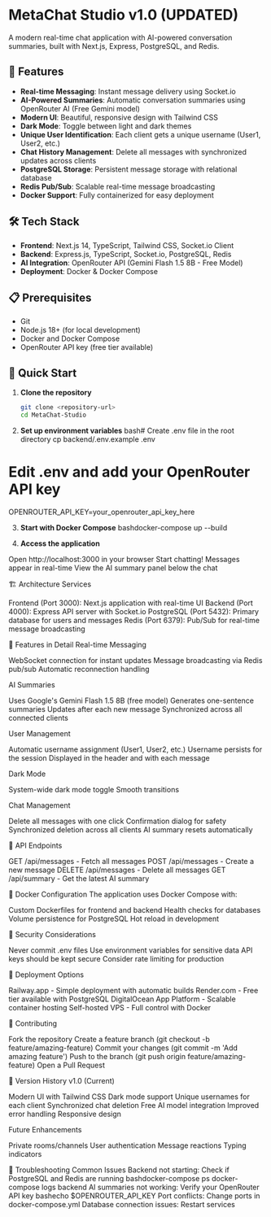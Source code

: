 # MetaChat Studio v1.0 (UPDATED)

A modern real-time chat application with AI-powered conversation summaries, built with Next.js, Express, PostgreSQL, and Redis.


## 🚀 Features

- **Real-time Messaging**: Instant message delivery using Socket.io
- **AI-Powered Summaries**: Automatic conversation summaries using OpenRouter AI (Free Gemini model)
- **Modern UI**: Beautiful, responsive design with Tailwind CSS
- **Dark Mode**: Toggle between light and dark themes
- **Unique User Identification**: Each client gets a unique username (User1, User2, etc.)
- **Chat History Management**: Delete all messages with synchronized updates across clients
- **PostgreSQL Storage**: Persistent message storage with relational database
- **Redis Pub/Sub**: Scalable real-time message broadcasting
- **Docker Support**: Fully containerized for easy deployment

## 🛠️ Tech Stack

- **Frontend**: Next.js 14, TypeScript, Tailwind CSS, Socket.io Client
- **Backend**: Express.js, TypeScript, Socket.io, PostgreSQL, Redis
- **AI Integration**: OpenRouter API (Gemini Flash 1.5 8B - Free Model)
- **Deployment**: Docker & Docker Compose

## 📋 Prerequisites

- Git
- Node.js 18+ (for local development)
- Docker and Docker Compose
- OpenRouter API key (free tier available)

## 🚀 Quick Start

1. **Clone the repository**
   ```bash
   git clone <repository-url>
   cd MetaChat-Studio


2. **Set up environment variables**
bash# Create .env file in the root directory
cp backend/.env.example .env

# Edit .env and add your OpenRouter API key
OPENROUTER_API_KEY=your_openrouter_api_key_here

3. **Start with Docker Compose**
bashdocker-compose up --build

4. **Access the application**

Open http://localhost:3000 in your browser
Start chatting! Messages appear in real-time
View the AI summary panel below the chat

🏗️ Architecture
Services

Frontend (Port 3000): Next.js application with real-time UI
Backend (Port 4000): Express API server with Socket.io
PostgreSQL (Port 5432): Primary database for users and messages
Redis (Port 6379): Pub/Sub for real-time message broadcasting

🌟 Features in Detail
Real-time Messaging

WebSocket connection for instant updates
Message broadcasting via Redis pub/sub
Automatic reconnection handling

AI Summaries

Uses Google's Gemini Flash 1.5 8B (free model)
Generates one-sentence summaries
Updates after each new message
Synchronized across all connected clients

User Management

Automatic username assignment (User1, User2, etc.)
Username persists for the session
Displayed in the header and with each message

Dark Mode

System-wide dark mode toggle
Smooth transitions

Chat Management

Delete all messages with one click
Confirmation dialog for safety
Synchronized deletion across all clients
AI summary resets automatically

📡 API Endpoints

GET /api/messages - Fetch all messages
POST /api/messages - Create a new message
DELETE /api/messages - Delete all messages
GET /api/summary - Get the latest AI summary

🐳 Docker Configuration
The application uses Docker Compose with:

Custom Dockerfiles for frontend and backend
Health checks for databases
Volume persistence for PostgreSQL
Hot reload in development

🔐 Security Considerations

Never commit .env files
Use environment variables for sensitive data
API keys should be kept secure
Consider rate limiting for production

🚀 Deployment Options

Railway.app - Simple deployment with automatic builds
Render.com - Free tier available with PostgreSQL
DigitalOcean App Platform - Scalable container hosting
Self-hosted VPS - Full control with Docker

🤝 Contributing

Fork the repository
Create a feature branch (git checkout -b feature/amazing-feature)
Commit your changes (git commit -m 'Add amazing feature')
Push to the branch (git push origin feature/amazing-feature)
Open a Pull Request

📝 Version History
v1.0 (Current)

Modern UI with Tailwind CSS
Dark mode support
Unique usernames for each client
Synchronized chat deletion
Free AI model integration
Improved error handling
Responsive design

Future Enhancements

Private rooms/channels
User authentication
Message reactions
Typing indicators

🐛 Troubleshooting
Common Issues
Backend not starting: Check if PostgreSQL and Redis are running
bashdocker-compose ps
docker-compose logs backend
AI summaries not working: Verify your OpenRouter API key
bashecho $OPENROUTER_API_KEY
Port conflicts: Change ports in docker-compose.yml
Database connection issues: Restart services